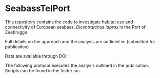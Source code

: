 # SeabassTelPort

This repository contains the code to investigate habitat use and connectivity of European seabass, *Dicentrarchus labrax* in the Port of Zeebrugge



Full details on the approach and the analysis are outlined in:  (submitted for publication)

Data are available through DOI:

The following protocol executes the analysis outlined in the publication. Scripts can be found in the folder src.